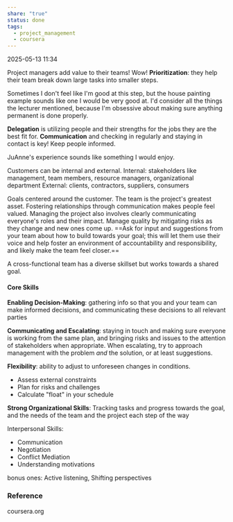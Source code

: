 ```yaml
---
share: "true"
status: done
tags:
  - project_management
  - coursera
---
```

2025-05-13 11:34

Project managers add value to their teams! Wow!
**Prioritization**: they help their team break down large tasks into smaller steps.

Sometimes I don't feel like I'm good at this step, but the house painting example sounds like one I would be very good at. I'd consider all the things the lecturer mentioned, because I'm obsessive about making sure anything permanent is done properly.

**Delegation** is utilizing people and their strengths for the jobs they are the best fit for.
**Communication** and checking in regularly and staying in contact is key! Keep people informed.

JuAnne's experience sounds like something I would enjoy.

Customers can be internal and external.
Internal: stakeholders like management, team members, resource managers, organizational department
External: clients, contractors, suppliers, consumers

Goals centered around the customer. The team is the project's greatest asset. Fostering relationships through communication makes people feel valued. Managing the project also involves clearly communicating everyone's roles and their impact. Manage quality by mitigating risks as they change and new ones come up. ==Ask for input and suggestions from your team about how to build towards your goal; this will let them use their voice and help foster an environment of accountability and responsibility, and likely make the team feel closer.==

A cross-functional team has a diverse skillset but works towards a shared goal.

#### Core Skills

**Enabling Decision-Making**: gathering info so that you and your team can make informed decisions, and communicating these decisions to all relevant parties

**Communicating and Escalating**: staying in touch and making sure everyone is working from the same plan, and bringing risks and issues to the attention of stakeholders when appropriate. When escalating, try to approach management with the problem *and* the solution, or at least suggestions.

**Flexibility**: ability to adjust to unforeseen changes in conditions.
- Assess external constraints
- Plan for risks and challenges
- Calculate "float" in your schedule

**Strong Organizational Skills**: Tracking tasks and progress towards the goal, and the needs of the team and the project each step of the way

Interpersonal Skills:
- Communication
- Negotiation
- Conflict Mediation
- Understanding motivations

bonus ones: Active listening, Shifting perspectives
### Reference
coursera.org